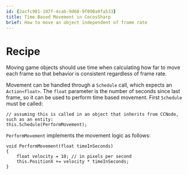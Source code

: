 ```yaml
---
id: {2acfc981-107f-4cab-9d68-9f090a9fa533}  
title: Time Based Movement in CocosSharp  
brief: How to move an object independent of frame rate  
---
```


# Recipe

Moving game objects should use time when calculating how far to move each frame so that behavior is consistent regardless of frame rate.

Movement can be handled through a `Schedule` call, which expects an `Action<float>`. The `float` parameter is the number of seconds since last frame, so it can be used to perform time based movement. First `Schedule` must be called: 

```
// assuming this is called in an object that inherits from CCNode, such as an entity: 
this.Schedule(PerformMovement);
```

`PerformMovement` implements the movement logic as follows: 

```
void PerformMovement(float timeInSeconds)
{
	float velocity = 10; // in pixels per second
	this.PositionX += velocity * timeInSeconds;
}
```